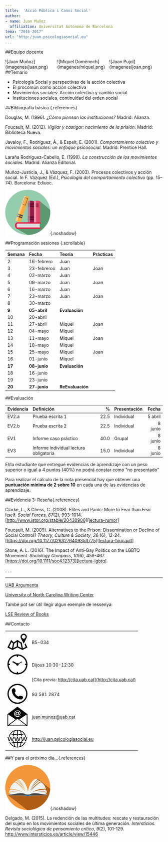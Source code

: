 ```yaml
---
title:  'Acció Pública i Canvi Social'
author:
- name: Juan Muñoz
  affiliation: Universitat Autònoma de Barcelona
tema: "2016-2017"
url: "http:/juan.psicologiasocial.eu"
...
```


##Equipo docente

<div style="float:left; margin:0; width:33%;" class="fragment">
![Juan Muñoz](imagenes/juan.png)
</div>

<div style="float:left; margin:0; width:33%;">
![Miquel Domènech](imagenes/miquel.png)
</div>

<div style="float:left; margin:0; width:33%;">
![Joan Pujol](imagenes/joan.png)
</div>

<!--
##Equipo docente

|               |            |                 |
|:--------------|:-----------|:----------------|
| **Teoría**    | Juan Muñoz | Miquel Domènech |
| **Prácticas** | Joan Pujol |                 |

-->
##Temario

* Psicología Social y perspectivas de la acción colectiva
* El procomún como acción colectiva
* Movimientos sociales: Acción colectiva y cambio social
* Instituciones sociales, continuidad del orden social

##Bibliografía básica {.references}

Douglas, M. (1996). *¿Cómo piensan las instituciones?* Madrid: Alianza.

Foucault, M. (2012). *Vigilar y castigar: nacimiento de la prisión*. Madrid: Biblioteca Nueva.

Javaloy, F., Rodríguez, Á., & Espelt, E. (2001). *Comportamiento colectivo y movimientos sociales: un enfoque psicosocial*. Madrid: Prentice Hall.

Laraña Rodríguez-Cabello, E. (1999). *La construcción de los movimientos sociales*. Madrid: Alianza Editorial.

Muñoz-Justicia, J., & Vázquez, F. (2003). Procesos colectivos y acción social. In F. Vázquez (Ed.), *Psicología del comportamiento colectivo* (pp. 15–74). Barcelona: Ediuoc.

![](img/Books.png){.noshadow}

##Programación sesiones {.scrollable}

| Semana | Fecha        | Teoria           | Prácticas |
|:-------|:-------------|:-----------------|:----------|
| 2      | 16-febrero   | Juan             |           |
| 3      | 23-febreroo  | Juan             | Joan      |
| 4      | 02-marzo     | Juan             |           |
| 5      | 09-marzo     | Juan             | Joan      |
| 6      | 16-marzo     | Juan             |           |
| 7      | 23-marzo     | Juan             | Joan      |
| 8      | 30-marzo     |                  |           |
| **9**  | **05-abril** | **Evaluación**   |           |
| 10     | 20-abril     |                  |           |
| 11     | 27-abril     | Miquel           | Joan      |
| 12     | 04-mayo      | Miquel           |           |
| 13     | 11-mayo      | Miquel           | Joan      |
| 14     | 18-mayo      | Miquel           |           |
| 15     | 25-mayo      | Miquel           | Joan      |
| 16     | 01-junio     | Miquel           |           |
| **17** | **08-junio** | **Evaluación**   |           |
| 18     | 16-junio     |                  |           |
| 19     | 23-junio     |                  |           |
| **20** | **27-junio** | **ReEvaluación** |           |


##Evaluación

| Evidencia | Definición                             |    % | Presentación |   Fecha |
|:----------|:---------------------------------------|-----:|:-------------|--------:|
| EV2.a     | Prueba escrita 1                       | 22.5 | Individual   | 5 abril |
| EV2.b     | Prueba escrita 2                       | 22.5 | Individual   | 8 junio |
| EV1       | Informe caso práctico                  | 40.0 | Grupal       | 8 junio |
| EV3       | Informe individual lectura obligatoria | 15.0 | Individual   | 8 junio |

El/la estudiante que entregue evidencias de aprendizaje con un peso superior o igual a 4 puntos (40%) no podrá constar como “no presentado”

Para realizar el cálculo de la nota presencial hay que obtener una **puntuación mínima de 2 sobre 10** en cada una de las evidencias de aprendizaje.

##Evidencia 3: Reseña{.references}

Clarke, L., & Chess, C. (2008). Elites and Panic: More to Fear than Fear Itself. _Social Forces_, _87_(2), 993-1014. [http://www.jstor.org/stable/20430900][lectura-rumor]

Foucault, M. (2009). Alternatives to the Prison: Dissemination or Decline of Social Control? _Theory, Culture & Society_, _26_ (6), 12-24. [https://doi.org/10.1177/0263276409353775][lectura-foucault]

Stone, A. L. (2016). The Impact of Anti-Gay Politics on the LGBTQ Movement. _Sociology Compass_, _10_(6), 459-467. [https://doi.org/10.1111/soc4.12373][lectura-lgbtq]

[lectura-rumor]: http://www.jstor.org/stable/20430900 "http://www.jstor.org/stable/20430900"

[lectura-foucault]: https://doi.org/10.1177/0263276409353775 "https://doi.org/10.1177/0263276409353775"

[lectura-lgbtq]: https://doi.org/10.1111/soc4.12373 "https://doi.org/10.1111/soc4.12373"

<!--
![](img/Coming.png){.noshadow}
-->
. . .

<hr>

[UAB Argumenta](http://wuster.uab.cat/web_argumenta_obert/unit_10/tot_t10.html)

[University of North Carolina Writing Center](http://writingcenter.unc.edu/handouts/book-reviews)

També pot ser útil llegir algun exemple de ressenya:

[LSE Review of Books](http://blogs.lse.ac.uk/lsereviewofbooks/)

##Contacto

|                        |                                                         |
|:-----------------------|:--------------------------------------------------------|
| ![](img/Direccion.png) | B5-034                                                  |
| ![](img/Clock.png)     | Dijous 10:30-12:30                                      |
|                        | [Cita previa: http://cita.uab.cat](http://cita.uab.cat) |
| ![](img/Telefono.png)  | 93 581 2874                                             |
| ![](img/Correo.png)    | juan.munoz@uab.cat                                      |
| ![](img/Web.png)       | <http://juan.psicologiasocial.eu>                       |


##Y para el próximo día...{.references}

![](img/open-book.png){.noshadow}

Delgado, M. (2015). La redención de las multitudes: rescate y restauración del sujeto en los movimientos sociales de última generación. _Intersticios. Revista sociológica de pensamiento crítico_, _9_(2), 101-129. http://www.intersticios.es/article/view/15446
